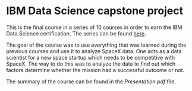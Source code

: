 # IBM Data Science capstone project

This is the final course in a series of 10 courses in order to earn the IBM Data Science certification. The series can be found [here](https://www.coursera.org/programs/seb-learning-program-4irnx?authProvider=collegial&currentTab=MY_COURSES&productId=child~d5Ym7WWaEeuOYw4Q6REzlw&productType=s12n&showMiniModal=true).

The goal of the course was to use everything that was learned during the previous courses and use it to analyze SpaceX data. One acts as a data scientist for a new space startup which needs to be competitive with SpaceX. The way to do this was to analyze the data to find out which factors determine whether the mission had a successful outcome or not.

The summary of the course can be found in the *Presentation.pdf* file.
